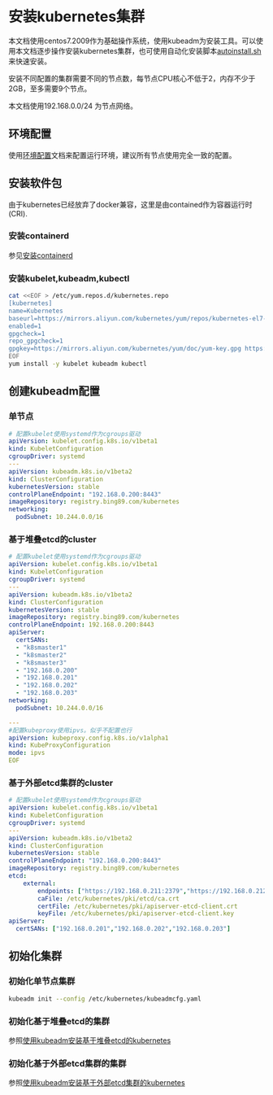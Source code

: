 # 安装kubernetes集群

本文档使用centos7.2009作为基础操作系统，使用kubeadm为安装工具。可以使用本文档逐步操作安装kubernetes集群，也可使用自动化安装脚本[autoinstall.sh](autoinstall.md)来快速安装。

安装不同配置的集群需要不同的节点数，每节点CPU核心不低于2，内存不少于2GB，至多需要9个节点。

本文档使用192.168.0.0/24 为节点网络。

## 环境配置

使用[环境配置](configenv.md)文档来配置运行环境，建议所有节点使用完全一致的配置。

## 安装软件包

由于kubernetes已经放弃了docker兼容，这里是由contained作为容器运行时(CRI).

### 安装containerd

参见[安装containerd](containerd.md)

### 安装kubelet,kubeadm,kubectl

```bash
cat <<EOF > /etc/yum.repos.d/kubernetes.repo
[kubernetes]
name=Kubernetes
baseurl=https://mirrors.aliyun.com/kubernetes/yum/repos/kubernetes-el7-x86_64
enabled=1
gpgcheck=1
repo_gpgcheck=1
gpgkey=https://mirrors.aliyun.com/kubernetes/yum/doc/yum-key.gpg https://mirrors.aliyun.com/kubernetes/yum/doc/rpm-package-key.gpg
EOF
yum install -y kubelet kubeadm kubectl
```

## 创建kubeadm配置

### 单节点

```yaml
# 配置kubelet使用systemd作为cgroups驱动
apiVersion: kubelet.config.k8s.io/v1beta1
kind: KubeletConfiguration
cgroupDriver: systemd
---
apiVersion: kubeadm.k8s.io/v1beta2
kind: ClusterConfiguration
kubernetesVersion: stable
controlPlaneEndpoint: "192.168.0.200:8443"
imageRepository: registry.bing89.com/kubernetes
networking:
  podSubnet: 10.244.0.0/16
```

### 基于堆叠etcd的cluster

```yaml
# 配置kubelet使用systemd作为cgroups驱动
apiVersion: kubelet.config.k8s.io/v1beta1
kind: KubeletConfiguration
cgroupDriver: systemd
---
apiVersion: kubeadm.k8s.io/v1beta2
kind: ClusterConfiguration
kubernetesVersion: stable
imageRepository: registry.bing89.com/kubernetes
controlPlaneEndpoint: 192.168.0.200:8443
apiServer:
  certSANs:
  - "k8smaster1"
  - "k8smaster2"
  - "k8smaster3"
  - "192.168.0.200"
  - "192.168.0.201"
  - "192.168.0.202"
  - "192.168.0.203"
networking:
  podSubnet: 10.244.0.0/16

---
#配置kubeproxy使用ipvs。似乎不配置也行
apiVersion: kubeproxy.config.k8s.io/v1alpha1
kind: KubeProxyConfiguration
mode: ipvs
EOF
```

### 基于外部etcd集群的cluster

```yaml
# 配置kubelet使用systemd作为cgroups驱动
apiVersion: kubelet.config.k8s.io/v1beta1
kind: KubeletConfiguration
cgroupDriver: systemd
---
apiVersion: kubeadm.k8s.io/v1beta2
kind: ClusterConfiguration
kubernetesVersion: stable
controlPlaneEndpoint: "192.168.0.200:8443"
imageRepository: registry.bing89.com/kubernetes
etcd:
    external:
        endpoints: ["https://192.168.0.211:2379","https://192.168.0.212:2379","https://192.168.0.213:2379"]
        caFile: /etc/kubernetes/pki/etcd/ca.crt
        certFile: /etc/kubernetes/pki/apiserver-etcd-client.crt
        keyFile: /etc/kubernetes/pki/apiserver-etcd-client.key
apiServer:
  certSANs: ["192.168.0.201","192.168.0.202","192.168.0.203"]
```

## 初始化集群

### 初始化单节点集群

```bash
kubeadm init --config /etc/kubernetes/kubeadmcfg.yaml
```

### 初始化基于堆叠etcd的集群

参照[使用kubeadm安装基于堆叠etcd的kubernetes](install_cluster_with_stacked_etcd.md)

### 初始化基于外部etcd集群的集群

参照[使用kubeadm安装基于外部etcd集群的kubernetes](install_cluster_with_outside_etcd.md)